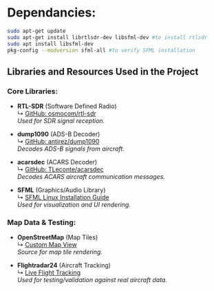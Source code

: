 # Dependancies:
```bash
sudo apt-get update
sudo apt-get install librtlsdr-dev libsfml-dev #to install rtlsdr
sudo apt install libsfml-dev
pkg-config --modversion sfml-all #to verify SFML installation
```
## Libraries and Resources Used in the Project

### Core Libraries:
- **RTL-SDR** (Software Defined Radio)  
  ↳ [GitHub: osmocom/rtl-sdr](https://github.com/osmocom/rtl-sdr)  
  *Used for SDR signal reception.*

- **dump1090** (ADS-B Decoder)  
  ↳ [GitHub: antirez/dump1090](https://github.com/antirez/dump1090)  
  *Decodes ADS-B signals from aircraft.*

- **acarsdec** (ACARS Decoder)  
  ↳ [GitHub: TLeconte/acarsdec](https://github.com/TLeconte/acarsdec)  
  *Decodes ACARS aircraft communication messages.*

- **SFML** (Graphics/Audio Library)  
  ↳ [SFML Linux Installation Guide](https://www.sfml-dev.org/tutorials/3.0/getting-started/linux/#installing-sfml)  
  *Used for visualization and UI rendering.*

### Map Data & Testing:
- **OpenStreetMap** (Map Tiles)  
  ↳ [Custom Map View](https://www.openstreetmap.org/#map=7/50.471/-124.102)  
  *Source for map tile rendering.*

- **Flightradar24** (Aircraft Tracking)  
  ↳ [Live Flight Tracking](https://www.flightradar24.com/49.04,-123.18/9)  
  *Used for testing/validation against real aircraft data.*
